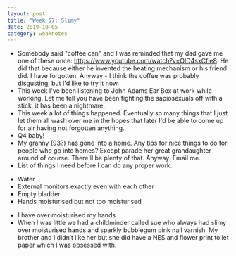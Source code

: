 ```yaml
---
layout: post
title: "Week 57: Slimy"
date: 2019-10-05
category: weaknotes
---
```

* Somebody said "coffee can" and I was reminded that my dad gave me one of these once: https://www.youtube.com/watch?v=OID4sxCfie8. He did that because either he invented the heating mechanism or his friend did. I have forgotten. Anyway - I think the coffee was probably disgusting, but I'd like to try it now.
* This week I've been listening to John Adams Ear Box at work while working. Let me tell you have been fighting the sapiosexuals off with a stick, it has been a nightmare.
* This week a lot of things happened. Eventually so many things that I just let them all wash over me in the hopes that later I'd be able to come up for air having not forgotten anything.
* Q4 baby!
* My granny (93?) has gone into a home. Any tips for nice things to do for people who go into homes? Except parade her great grandaughter around of course. There'll be plenty of that. Anyway. Email me.
* List of things I need before I can do any proper work:
- Water
- External monitors exactly even with each other
- Empty bladder
- Hands moisturised but not too moisturised
* I have over moisturised my hands
* When I was little we had a childminder called sue who always had slimy over moisturised hands and sparkly bubblegum pink nail varnish. My brother and I didn’t like her but she did have a NES and flower print toilet paper which I was obsessed with.
